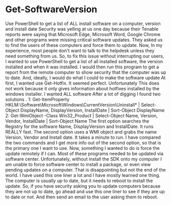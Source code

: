 # Get-SoftwareVersion
Use PowerShell to get a list of ALL install software on a computer, version and install date
Security was yelling at us one day because their Tenable reports were saying that Microsoft Edge, Microsoft Word, Google Chrome and other programs were missing critical software updates. They asked us to find the users of these computers and force them to update. Now, In my experience, most people don't want to talk to the helpdesk unless they need something from us. So, to fix this issue without interrupting our users, I wanted to use PowerShell to get a list of all installed software, the version installed and when it was installed. I would then run this program to get a report from the remote computer to show security that the computer was up to date. And, ideally, I would do what I could to make the software update
At first, I wanted use Get-Hotfix. It seemed perfect. Unfortunately This does not work because it only gives information about hotfixes installed by the windows installer. I wanted ALL software 
After a lot of digging I found two solutions . 
1: Get-ItemProperty HKLM:\Software\Microsoft\Windows\CurrentVersion\Uninstall\* | Select-Object DisplayName, DisplayVersion, InstallDate | Sort-Object DisplayName
2: Get-WmiObject -Class Win32_Product | Select-Object Name, Version, Vendor, InstallDate | Sort-Object Name
The first option searches the Registry for the software Name, DisplayVersion and InstallDate. It runs REALLY fast. The second option uses a WMI object and grabs the name Version, Vendor and Install date. It takes a minute to run. I have compared the two commands and I get more info out of the second option, so that is the primary one I want to use. 
Now, something I wanted to do is force the update remotely if I can. Most of these programs needed to be updated via software center. Unfortunately, without install the SDK onto my computer I am unable to force software center to install a package, or even view pending updates on a computer. That is disappointing but not the end of the world. 
I have used this one liner a lot and I have mostly learned one thing. The computer is usually up to date, but it needs to reboot to install the update. So, if you have security asking you to update computers because they are not up to date, go ahead and use this one liner to see if they are up to date or not. And then send an email to the user asking them to reboot. 
